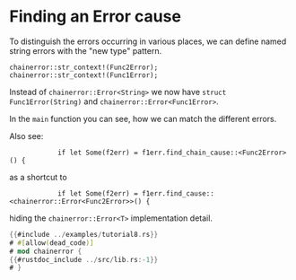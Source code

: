# Finding an Error cause

To distinguish the errors occurring in various places, we can define named string errors with the
"new type" pattern.

~~~rust,ignore
chainerror::str_context!(Func2Error);
chainerror::str_context!(Func1Error);
~~~

Instead of `chainerror::Error<String>` we now have `struct Func1Error(String)` and `chainerror::Error<Func1Error>`.

In the `main` function you can see, how we can match the different errors.

Also see:
~~~rust,ignore
            if let Some(f2err) = f1err.find_chain_cause::<Func2Error>() {
~~~
as a shortcut to
~~~rust,ignore
            if let Some(f2err) = f1err.find_cause::<chainerror::Error<Func2Error>>() {
~~~
hiding the `chainerror::Error<T>` implementation detail.

~~~rust
{{#include ../examples/tutorial8.rs}}
# #[allow(dead_code)]
# mod chainerror {
{{#rustdoc_include ../src/lib.rs:-1}}
# }
~~~
